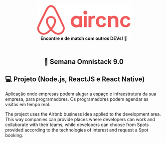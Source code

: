 <h4 align="center">
    <img alt="Air CNC" src="mobile/src/assets/logo@3x.png" width="300px" />
    <br/>
    <b>Encontre e de match com outros DEVs!</b> 🦸‍
</h4>
<h2 align="center">
    <br/>
  🚀 Semana Omnistack 9.0
</h2>

## 💻 Projeto (Node.js, ReactJS e React Native)
Aplicação onde empresas podem alugar a espaço e infraestrutura da sua empresa, para programadores.
Os programadores podem agendar as visitas em tempo real.

The project uses the Airbnb business idea applied to the development area. This way companies can provide places where developers can work and collaborate with their teams, while developers can choose from Spots provided according to the technologies of interest and request a Spot booking.
